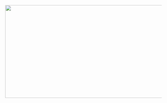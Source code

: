 <a href="https://www.gitanimals.org/en_US?utm_medium=image&utm_source=jlee-hypergram&utm_content=farm">
<img
  src="https://render.gitanimals.org/farms/jlee-hypergram"
  width="600"
  height="300"
/>
</a>
